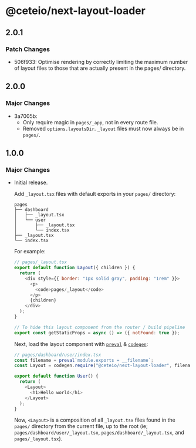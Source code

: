 # @ceteio/next-layout-loader

## 2.0.1

### Patch Changes

- 506f933: Optimise rendering by correctly limiting the maximum number of layout files to those that are actually present in the pages/ directory.

## 2.0.0

### Major Changes

- 3a7005b:
  - Only require magic in `pages/_app`, not in every route file.
  - Removed `options.layoutsDir`. `_layout` files must now always be in `pages/`.

## 1.0.0

### Major Changes

- Initial release.

  Add `_layout.tsx` files with default exports in your `pages/` directory:

  ```
  pages
  ├── dashboard
  │   ├── _layout.tsx
  │   └── user
  │       ├── _layout.tsx
  │       └── index.tsx
  ├── _layout.tsx
  └── index.tsx
  ```

  For example:

  ```javascript
  // pages/_layout.tsx
  export default function Layout({ children }) {
    return (
      <div style={{ border: "1px solid gray", padding: "1rem" }}>
        <p>
          <code>pages/_layout</code>
        </p>
        {children}
      </div>
    );
  }

  // To hide this layout component from the router / build pipeline
  export const getStaticProps = async () => ({ notFound: true });
  ```

  Next, load the layout component with
  [`preval`](https://github.com/kentcdodds/babel-plugin-preval) &
  [`codegen`](https://github.com/kentcdodds/babel-plugin-codegen):

  ```javascript
  // pages/dashboard/user/index.tsx
  const filename = preval`module.exports = __filename`;
  const Layout = codegen.require("@ceteio/next-layout-loader", filename);

  export default function User() {
    return (
      <Layout>
        <h1>Hello world</h1>
      </Layout>
    );
  }
  ```

  Now, `<Layout>` is a composition of all `_layout.tsx` files found in the
  `pages/` directory from the current file, up to the root (ie;
  `pages/dashboard/user/_layout.tsx`, `pages/dashboard/_layout.tsx`, and
  `pages/_layout.tsx`).
